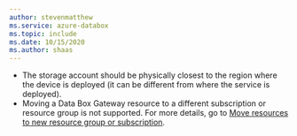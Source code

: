 ```yaml
---
author: stevenmatthew
ms.service: azure-databox
ms.topic: include
ms.date: 10/15/2020
ms.author: shaas
---
```


- The storage account should be physically closest to the region where the device is deployed (it can be different from where the service is deployed).
- Moving a Data Box Gateway resource to a different subscription or resource group is not supported. For more details, go to [Move resources to new resource group or subscription](../articles/azure-resource-manager/management/move-resource-group-and-subscription.md).
